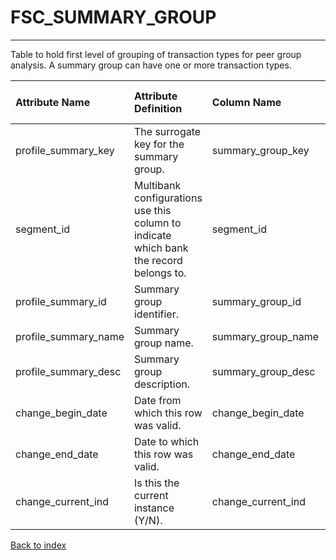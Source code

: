 # FSC_SUMMARY_GROUP

---

Table to hold first level of grouping of transaction types for peer group analysis.  A summary group can have one or more transaction types.

| Attribute Name       | Attribute Definition                                                                   | Column Name        | Column Data Type   | Column Null Option   | Column Is PK   | Column Is FK   |
|:---------------------|:---------------------------------------------------------------------------------------|:-------------------|:-------------------|:---------------------|:---------------|:---------------|
| profile_summary_key  | The surrogate key for the summary group.                                               | summary_group_key  | NUMBER(12)         | Not Null             | Yes            | No             |
| segment_id           | Multibank configurations use this column to indicate which bank the record belongs to. | segment_id         | VARCHAR2(128)      | Not Null             | Yes            | No             |
| profile_summary_id   | Summary group identifier.                                                              | summary_group_id   | VARCHAR2(50)       | Null                 | No             | No             |
| profile_summary_name | Summary group name.                                                                    | summary_group_name | VARCHAR2(50)       | Null                 | No             | No             |
| profile_summary_desc | Summary group description.                                                             | summary_group_desc | VARCHAR2(200)      | Null                 | No             | No             |
| change_begin_date    | Date from which this row was valid.                                                    | change_begin_date  | DATE               | Null                 | No             | No             |
| change_end_date      | Date to which this row was valid.                                                      | change_end_date    | DATE               | Not Null             | No             | No             |
| change_current_ind   | Is this the current instance (Y/N).                                                    | change_current_ind | CHAR(1)            | Not Null             | No             | No             |

[Back to index](./README.md)